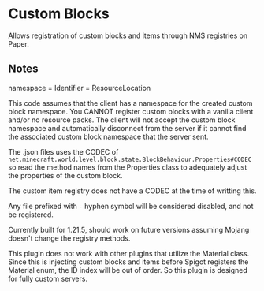 # Custom Blocks
Allows registration of custom blocks and items through NMS registries on Paper.

## Notes
namespace = Identifier = ResourceLocation

This code assumes that the client has a namespace for the created custom block namespace.
You CANNOT register custom blocks with a vanilla client and/or no resource packs.
The client will not accept the custom block namespace and automatically disconnect from the server if it cannot find the associated custom block namespace that the server sent.


The .json files uses the CODEC of `net.minecraft.world.level.block.state.BlockBehaviour.Properties#CODEC` so read the method names from the Properties class to adequately adjust the properties of the custom block.

The custom item registry does not have a CODEC at the time of writting this.

Any file prefixed with `-` hyphen symbol will be considered disabled, and not be registered.

Currently built for 1.21.5, should work on future versions assuming Mojang doesn't change the registry methods.

This plugin does not work with other plugins that utilize the Material class. Since this is injecting custom blocks and items before Spigot registers the Material enum, the ID index will be out of order. So this plugin is designed for fully custom servers.
